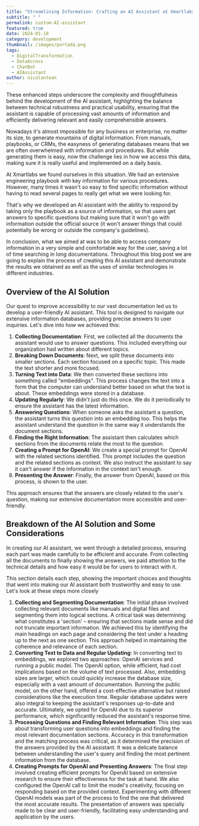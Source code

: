 ```yaml
---
title: "Streamlining Information: Crafting an AI Assistant at Xmartlabs"
subtitle: " "
permalink: custom-AI-assistant
featured: true
date: 2024-01-18
category: development
thumbnail: /images/portada.png
tags:
  - DigitalTransformation
  - DataAccess
  - ChatBot
  - AIAssistant
author: nicolantean
---
```

These enhanced steps underscore the complexity and thoughtfulness behind the development of the AI assistant, highlighting the balance between technical robustness and practical usability, ensuring that the assistant is capable of processing vast amounts of information and efficiently delivering relevant and easily comprehensible answers.

<!-- notionvc: 409ad200-f705-477c-8d64-ed6374f6d47d -->Nowadays it's almost impossible for any business or enterprise, no matter its size, to generate mountains of digital information. From manuals, playbooks, or CRMs, the easyness of generating databases means that we are often overwhelmed with information and procedures. But while generating them is easy, now the challenge lies in how we access this data, making sure it is really useful and implemented on a daily basis.

At Xmartlabs we found ourselves in this situation. We had an extensive engineering playbook with key information for various procedures. However, many times it wasn't so easy to find specific information without having to read several pages to really get what we were looking for.

That's why we developed an AI assistant with the ability to respond by taking only the playbook as a source of information, so that users get answers to specific questions but making sure that it won't go with information outside the official source (it won't answer things that could potentially be wrong or outside the company's guidelines).

In conclusion, what we aimed at was to be able to access company information in a very simple and comfortable way for the user, saving a lot of time searching in long documentations. Throughout this blog post we are going to explain the process of creating this AI assistant and demonstrate the results we obtained as well as the uses of similar technologies in different industries.

## Overview of the AI Solution

Our quest to improve accessibility to our vast documentation led us to develop a user-friendly AI assistant. This tool is designed to navigate our extensive information databases, providing precise answers to user inquiries. Let's dive into how we achieved this:

1. **Collecting Documentation**: First, we collected all the documents the assistant would use to answer questions. This included everything our organization had written about different topics.
2. **Breaking Down Documents**: Next, we split these documents into smaller sections. Each section focused on a specific topic. This made the text shorter and more focused.
3. **Turning Text into Data**: We then converted these sections into something called "embeddings". This process changes the text into a form that the computer can understand better based on what the text is about. These embeddings were stored in a database.
4. **Updating Regularly**: We didn't just do this once. We do it periodically to ensure the assistant has the latest information.
5. **Answering Questions**: When someone asks the assistant a question, the assistant turns this question into an embedding too. This helps the assistant understand the question in the same way it understands the document sections.
6. **Finding the Right Information**: The assistant then calculates which sections from the documents relate the most to the question.
7. **Creating a Prompt for OpenAI**: We create a special prompt for OpenAI with the related sections identified. This prompt includes the question and the related sections as context. We also instruct the assistant to say it can't answer if the information in the context isn't enough.
8. **Presenting the Answer**: Finally, the answer from OpenAI, based on this process, is shown to the user.

This approach ensures that the answers are closely related to the user's question, making our extensive documentation more accessible and user-friendly.

## Breakdown of the AI Solution and Some Considerations

In creating our AI assistant, we went through a detailed process, ensuring each part was made carefully to be efficient and accurate. From collecting all the documents to finally showing the answers, we paid attention to the technical details and how easy it would be for users to interact with it.

This section details each step, showing the important choices and thoughts that went into making our AI assistant both trustworthy and easy to use. Let's look at these steps more closely

1. **Collecting and Segmenting Documentation**: The initial phase involved collecting relevant documents like manuals and digital files and segmenting them into logical sections. A critical task was determining what constitutes a 'section' – ensuring that sections made sense and did not truncate important information. We achieved this by identifying the main headings on each page and considering the text under a heading up to the next as one section. This approach helped in maintaining the coherence and relevance of each section.
2. **Converting Text to Data and Regular Updating**: In converting text to embeddings, we explored two approaches: OpenAI services and running a public model. The OpenAI option, while efficient, had cost implications based on the volume of text processed. Also, embedding sizes are larger, which could quickly increase the database size, especially with a vast amount of documentation. Running the public model, on the other hand, offered a cost-effective alternative but raised considerations like the execution time. Regular database updates were also integral to keeping the assistant's responses up-to-date and accurate. Ultimately, we opted for OpenAI due to its superior performance, which significantly reduced the assistant's response time.
3. **Processing Questions and Finding Relevant Information**: This step was about transforming user questions into embeddings and finding the most relevant documentation sections. Accuracy in this transformation and the matching process was critical, as it determined the precision of the answers provided by the AI assistant. It was a delicate balance between understanding the user's query and finding the most pertinent information from the database.
4. **Creating Prompts for OpenAI and Presenting Answers**: The final step involved creating efficient prompts for OpenAI based on extensive research to ensure their effectiveness for the task at hand. We also configured the OpenAI call to limit the model's creativity, focusing on responding based on the provided context. Experimenting with different OpenAI models was part of the process to find the one that delivered the most accurate results. The presentation of answers was specially made to be clear and user-friendly, facilitating easy understanding and application by the users.